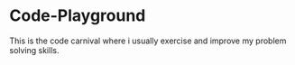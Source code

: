 # Code-Playground
 This is the code carnival where i usually exercise and improve my problem solving skills.
